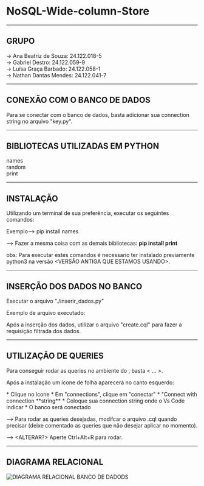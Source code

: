 # NoSQL-Wide-column-Store

----
<h2>GRUPO</h2>
  -> Ana Beatriz de Souza: 24.122.018-5 <br>
  -> Gabriel Destro: 24.122.059-9 <br>
  -> Luísa Graça Barbado:  24.122.058-1 <br>
  -> Nathan Dantas Mendes: 24.122.041-7 <br>

----

<h2>CONEXÃO COM O BANCO DE DADOS</h2>

Para se conectar com o banco de dados, basta adicionar sua connection string no arquivo "key.py".


----
<h2>BIBLIOTECAS UTILIZADAS EM PYTHON</h2>

names <br>
random  <br>
print <br>

----

<h2>INSTALAÇÃO</h2>

Utilizando um terminal de sua preferência, executar os seguintes comandos:

Exemplo--> pip install names<br> 

<IMAGEM>

--> Fazer a mesma coisa com as demais bibliotecas: **pip install print**


obs: Para executar estes comandos é necessario ter instalado previamente python3 na versão <VERSÃO ANTIGA QUE ESTAMOS USANDO>. 

----
<h2>INSERÇÃO DOS DADOS NO BANCO</h2>
  Executar o arquivo "./inserir_dados.py" 
  

  Exemplo de arquivo executado:<br>
  <IMAGEM>

  Após a inserção dos dados, utilizar o arquivo "create.cql" para fazer a requisição filtrada dos dados.


  ----
<h2>UTILIZAÇÃO DE QUERIES</h2>
  Para conseguir rodar as queries no ambiente do <NOME DO AMBIENTE>, basta < ... >.

  Após a instalação um ícone de folha aparecerá no canto esquerdo: <IMAGEM>

<ALTERAR>
 * Clique no ícone
 * Em "connections", clique em "conectar"
 * "Connect with connection **string**
 * Coloque sua connection string onde o Vs Code indicar
 * O banco será conectado

   --> Para rodar as queries desejadas, modifcar o arquivo .cql quando precisar (deixe comentado as queries que não desejar aplicar no momento).
   
   --> <ALTERAR?> Aperte Ctrl+Alt+R para rodar.

  
----
<h2>DIAGRAMA RELACIONAL</h2>

![DIAGRAMA RELACIONAL BANCO DE DADODS](https://github.com/user-attachments/assets/138e57f8-33b1-41e2-8799-112479c09dfd)



